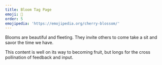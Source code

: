 ```yaml
---
title: Bloom Tag Page
emoji: 🌸
order: 5
emojipedia: 'https://emojipedia.org/cherry-blossom/'
---
```

Blooms are beautiful and fleeting. They invite others to come take a sit and savor the time we have.

This content is well on its way to becoming fruit, but longs for the cross pollination of feedback and input.
